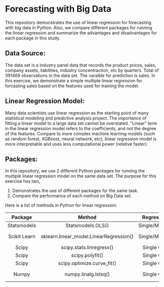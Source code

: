 # Forecasting with Big Data
This repository demonstrates the use of linear regression for forecasting with big data in Python. Also, we compare different packages for running the linear regression and summarize the advantages and disadvantages for each package in this study.

## Data Source:
The data set is a industry panel data that records the product prices, sales, company assets, liabilities, industry concentraction, etc by quarters. Total of 391469 observations in the data set. The varaible for prediction is sales. In this exercise, we demonstrate a simple multiple linear regression for forcasting sales based on the features used for training the model. 

## Linear Regression Model:
Many data scientists use linear regression as the starting point of many statistical modeling and predictive analysis project. The importance of fitting a linear model to a large data set cannot be overstated. "Linear" term in the linear regression model refers to the coefficients, and not the degree of the features. Compare to more complex machine learning models (such as random forest, XGBoost, neural network, etc), linear regression model is more interpretable and uses less computational power (relative faster).

## Packages:
In this repository, we use 2 different Python packages for running the multiple linear regression model on the same data set. The purpose for this exercise has two,

1. Demonstrates the use of different packages for the same task.
2. Compare the performance of each method on Big Data set.

Here is a list of methods in Python for linear regression:

|  Package  |  Method  |  Regression  |  Resource  |
|  :---:  |  :---:  |  :---:  |  :---:  |
|  Statsmodels  |  Statsmodels.OLS()  |  Single/Multiple  |https://www.statsmodels.org/dev/index.html  |
|  Scikit Learn  |  sklearn.linear_model.LinearRegression()  |  Single/Multiple  |  https://scikit-learn.org/stable/modules/generated/sklearn.linear_model.LinearRegression.html  |
|  Scipy  |  scipy.stats.linregress()  |  Single Only  |  https://docs.scipy.org/doc/scipy/reference/generated/scipy.stats.linregress.html  |
|  Scipy  |  scipy.polyfit()  |  Single Only  |  https://docs.scipy.org/doc/numpy-1.13.0/reference/generated/numpy.polyfit.html  |
|  Scipy  |  scipy.optimize.curve_fit()  |  Single Only  |  https://docs.scipy.org/doc/scipy/reference/generated/scipy.optimize.curve_fit.html  |
|  Numpy  |  numpy.linalg.lstsq()  |  Single Only  |  https://docs.scipy.org/doc/numpy-1.13.0/reference/generated/numpy.linalg.lstsq.html#numpy.linalg.lstsq  |



